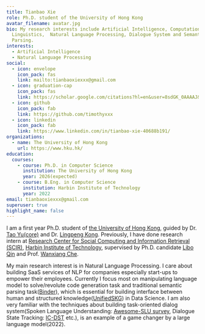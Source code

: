 ```yaml
---
title: Tianbao Xie
role: Ph.D. student of the University of Hong Kong
avatar_filename: avatar.jpg
bio: My research interests include Artificial Intelligence, Computational
  Linguistics,  Natural Language Processing, Dialogue System and Semantic
  Parsing.
interests:
  - Artificial Intelligence
  - Natural Language Processing
social:
  - icon: envelope
    icon_pack: fas
    link: mailto:tianbaoxiexxx@gmail.com
  - icon: graduation-cap
    icon_pack: fas
    link: https://scholar.google.com/citations?hl=en&user=8sdGK_0AAAAJ&view_op=list_works&sortby=pubdate
  - icon: github
    icon_pack: fab
    link: https://github.com/timothyxxx
  - icon: linkedin
    icon_pack: fab
    link: https://www.linkedin.com/in/tianbao-xie-40688b191/
organizations:
  - name: The University of Hong Kong
    url: https://www.hku.hk/
education:
  courses:
    - course: Ph.D. in Computer Science
      institution: The University of Hong Kong
      year: 2026(expected)
    - course: B.Eng. in Computer Science
      institution: Harbin Institute of Technology
      year: 2022
email: tianbaoxiexxx@gmail.com
superuser: true
highlight_name: false
---
```

I am a first year Ph.D. student of [the University of Hong Kong](https://www.hku.hk/), guided by Dr. [Tao Yu(core)](https://taoyds.github.io/) and Dr. [Lingpeng Kong](https://ikekonglp.github.io/). 
Previously, I have done research intern at [Research Center for Social Computing and Information Retrieval (SCIR)](http://ir.hit.edu.cn/), [Harbin Institute of Technology](http://en.hit.edu.cn/), supervised by Ph.D. candidate [Libo Qin](http://ir.hit.edu.cn/~lbqin/) and Prof. [Wanxiang Che](http://ir.hit.edu.cn/~car/). 

My main research interest is in Natural Language Processing. I care about building SaaS services of NLP for companies especially start-ups to empower their employees. Currently I focus most on manipulating language model to solve/revolute code generation task and traditional semantic parsing task([Binder](https://lm-code-binder.github.io/)), which is essential for building interface between human and structured knowledge([UnifiedSKG](https://github.com/HKUNLP/UnifiedSKG)) in Data Science. I am also very familiar with the techniques about building task-oriented dialog system(Spoken Language Understanding: [Awesome-SLU survey](https://github.com/yizhen20133868/Awesome-SLU-Survey), Dialogue State Tracking: [IC-DST](https://arxiv.org/abs/2203.08568) etc.), is an example of a game changer by a large language model(2022). 